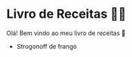 # Livro de Receitas :woman_cook:

Olá! Bem vindo ao meu livro de receitas :wave:

- Strogonoff de frango

  